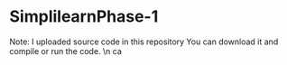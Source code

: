 # SimplilearnPhase-1

Note: I uploaded source code in this repository
      You can download it and compile or run the code. \n ca
      
